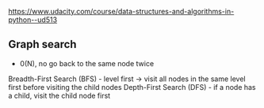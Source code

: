 https://www.udacity.com/course/data-structures-and-algorithms-in-python--ud513

## Graph search 

- 0(N), no go back to the same node twice

Breadth-First Search (BFS) - level first -> visit all nodes in the same level first before visiting the child nodes
Depth-First Search (DFS) - if a node has a child, visit the child node first
